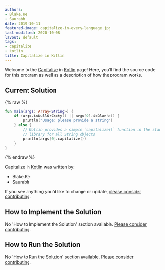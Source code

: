 ```yaml
---
authors:
- Blake.Ke
- Saurabh
date: 2019-10-11
featured-image: capitalize-in-every-language.jpg
last-modified: 2020-10-08
layout: default
tags:
- capitalize
- kotlin
title: Capitalize in Kotlin
---
```


Welcome to the [Capitalize](https://sampleprograms.io/projects/capitalize) in [Kotlin](https://sampleprograms.io/languages/kotlin) page! Here, you'll find the source code for this program as well as a description of how the program works.

## Current Solution

{% raw %}

```kotlin
fun main(args: Array<String>) {
    if (args.isNullOrEmpty() || args[0].isBlank()) {
        println("Usage: please provide a string")
    } else {
        // Kotlin provides a simple `capitalize()` function in the standard
        // library for all String objects
        println(args[0].capitalize())
    }
}

```

{% endraw %}

Capitalize in [Kotlin](https://sampleprograms.io/languages/kotlin) was written by:

- Blake.Ke
- Saurabh

If you see anything you'd like to change or update, [please consider contributing](https://github.com/TheRenegadeCoder/sample-programs).

## How to Implement the Solution

No 'How to Implement the Solution' section available. [Please consider contributing](https://github.com/TheRenegadeCoder/sample-programs-website).

## How to Run the Solution

No 'How to Run the Solution' section available. [Please consider contributing](https://github.com/TheRenegadeCoder/sample-programs-website).